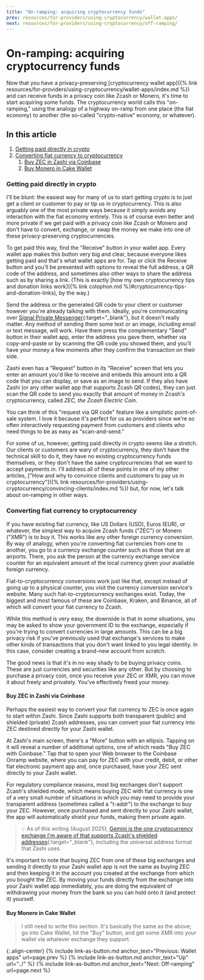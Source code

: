 ```yaml
---
title: "On-ramping: acquiring cryptocurrency funds"
prev: resources/for-providers/using-cryptocurrency/wallet-apps/
next: resources/for-providers/using-cryptocurrency/off-ramping/
---
```


# On-ramping: acquiring cryptocurrency funds

Now that you have a privacy-preserving [cryptocurrency wallet app]({% link resources/for-providers/using-cryptocurrency/wallet-apps/index.md %}) and can receive funds in a privacy coin like Zcash or Monero, it's time to start acquiring some funds. The cryptocurrency world calls this "on-ramping," using the analogy of a highway on-ramp from one place (the fiat economy) to another (the so-called "crypto-native" economy, or whatever).

## In this article

1. [Getting paid directly in crypto](#getting-paid-directly-in-crypto)
1. [Converting fiat currency to cryptocurrency](#converting-fiat-currency-to-cryptocurrency)
    1. [Buy ZEC in Zashi via Coinbase](#buy-zec-in-zashi-via-coinbase)
    1. [Buy Monero in Cake Wallet](#buy-monero-in-cake-wallet)

### Getting paid directly in crypto

I'll be blunt: the easiest way for many of us to start getting crypto is to just get a client or customer to pay or tip us in cryptocurrency. This is also arguably one of the most private ways because it simply avoids any interaction with the fiat economy entirely. This is of course even better and more private if we get paid with a privacy coin like Zcash or Monero and don't have to convert, exchange, or swap the money we make into one of these privacy-preserving cryptocurrencies.

To get paid this way, find the "Receive" button in your wallet app. Every wallet app makes this button very big and clear, because everyone likes getting paid and that's what wallet apps are for. Tap or click the Receive button and you'll be presented with options to reveal the full address, a QR code of the address, and sometimes also other ways to share the address such as by sharing a link. (This is exactly [how my own cryptocurrency tips and donation links work]({% link colophon.md %}#cryptocurrency-tips-and-donation-links), by the way.)

Send the address or the generated QR code to your client or customer however you're already talking with them. Ideally, you're communicating over [Signal Private Messenger](https://Signal.org/){:target="_blank"}, but it doesn't really matter. Any method of sending them some text or an image, including email or text message, will work. Have them press the complementary "Send" button in their wallet app, enter the address you gave them, whether via copy-and-paste or by scanning the QR code you showed them, and you'll have your money a few moments after they confirm the transaction on their side.

Zashi even has a "Request" button in its "Receive" screen that lets you enter an amount you'd like to receive and embeds this amount into a QR code that you can display, or save as an image to send. If they also have Zashi (or any other wallet app that supports Zcash QR codes), they can just scan the QR code to send you exactly that amount of money in Zcash's cryptocurrency, called *ZEC, the Zcash Electric Coin*.

You can think of this "request via QR code" feature like a simplistic point-of-sale system. I love it because it's perfect for us as providers since we're so often interactively requesting payment from customers and clients who need things to be as easy as "scan-and-send."

For some of us, however, getting paid directly in crypto seems like a stretch. Our clients or customers are wary of cryptocurrency, they don't have the technical skill to do it, they have no existing cryptocurrency funds themselves, or they don't have the same cryptocurrencies that we want to accept payments in. I'll address all of these points in one of my other articles, ["How and why to convince clients and customers to pay us in cryptocurrency"]({% link resources/for-providers/using-cryptocurrency/convincing-clients/index.md %}) but, for now, let's talk about on-ramping in other ways.

### Converting fiat currency to cryptocurrency

If you have existing fiat currency, like US Dollars (USD), Euros (EUR), or whatever, the simplest way to acquire Zcash funds ("ZEC") or Monero ("XMR") is to buy it. This works like any other foreign currency conversion. By way of analogy, when you're converting fiat currencies from one to another, you go to a currency exchange counter such as those that are at airports. There, you ask the person at the currency exchange service counter for an equivalent amount of the local currency given your available foreign currency.

Fiat-to-cryptocurrency conversions work just like that, except instead of going up to a physical counter, you visit the currency conversion service's website. Many such fiat-to-cryptocurrency exchanges exist. Today, the biggest and most famous of these are Coinbase, Kraken, and Binance, all of which will convert your fiat currency to Zcash.

While this method is very easy, the downside is that in *some* situations, you may be asked to show your government ID to the exchange, especially if you're trying to convert currencies in large amounts. This can be a big privacy risk if you've previously used that exchange's services to make other kinds of transactions that you don't want linked to you legal identity. In this case, consider creating a brand-new account from scratch.

The good news is that it's in no way shady to be buying privacy coins. These are just currencies and securities like any other. But by choosing to purchase a privacy coin, once you receive your ZEC or XMR, you can move it about freely and privately. You've effectively freed your money.

#### Buy ZEC in Zashi via Coinbase

Perhaps the easiest way to convert your fiat currency to ZEC is once again to start within Zashi. Since Zashi supports both transparent (public) and shielded (private) Zcash addresses, you can convert your fiat currency into ZEC destined directly for your Zashi wallet.

At Zashi's main screen, there's a "More" button with an ellipsis. Tapping on it will reveal a number of additional options, one of which reads "Buy ZEC with Coinbase." Tap that to open your Web browser to the Coinbase Onramp website, where you can pay for ZEC with your credit, debit, or other fiat electronic payment app and, once purchased, have your ZEC sent directly to your Zashi wallet.

For regulatory compliance reasons, most big exchanges don't support Zcash's shielded mode, which means buying ZEC with fiat currency is one of a very small number of situations in which you may need to provide your transparent address (sometimes called a "t-addr") to the exchange to buy your ZEC. However, once purchased and sent directly to your Zashi wallet, the app will automatically shield your funds, making them private again.

> &#x1F4A1; As of this writing (August 2025), [Gemini is the one cryptocurrency exchange I'm aware of that supports Zcash's shielded addresses](https://www.gemini.com/blog/youre-one-step-closer-to-financial-freedom-with-shielded-zec-withdrawals){:target="_blank"}, including the universal address format that Zashi uses.

It's important to note that buying ZEC from one of these big exchanges and sending it directly to your Zashi wallet app is not the same as buying ZEC and then keeping it in the account you created at the exchange from which you bought the ZEC. By moving your funds directly from the exchange into your Zashi wallet app immediately, you are doing the equivalent of withdrawing your money from the bank so you can hold onto it (and protect it) yourself.

#### Buy Monero in Cake Wallet

> I still need to write this section. It's basically the same as the above; go into Cake Wallet, hit the "Buy" button, and get some XMR into your wallet via whatever exchange they support.

{:.align-center}
{% include link-as-button.md anchor_text="Previous: Wallet apps" url=page.prev %} {% include link-as-button.md anchor_text="Up" url="../" %} {% include link-as-button.md anchor_text="Next: Off-ramping" url=page.next %}
